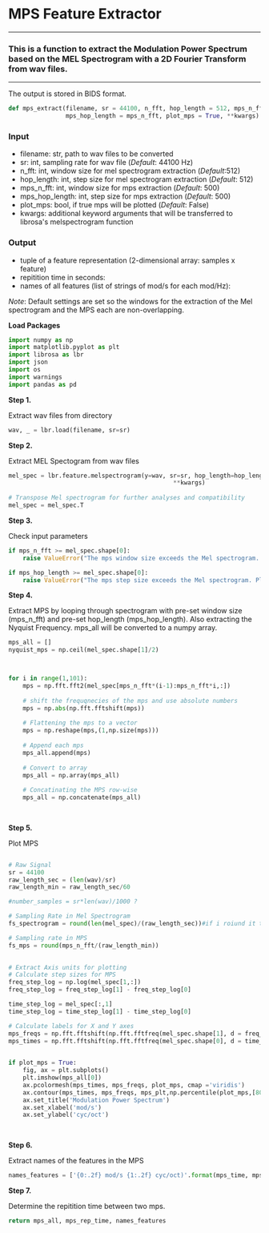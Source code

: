 # MPS Feature Extractor
***

### This is a function to extract the Modulation Power Spectrum based on the MEL Spectrogram with a 2D Fourier Transform from wav files. 
***

The output is stored in BIDS format. 



```python
def mps_extract(filename, sr = 44100, n_fft, hop_length = 512, mps_n_fft, 
                mps_hop_length = mps_n_fft, plot_mps = True, **kwargs) 
```
    


### Input

- filename:        str, path to wav files to be converted
- sr:              int, sampling rate for wav file (*Default*: 44100 Hz)
- n_fft:           int, window size for mel spectrogram extraction (*Default*:512)
- hop_length:      int, step size for mel spectrogram extraction (*Default*: 512)
- mps_n_fft:       int, window size for mps extraction (*Default*: 500)
- mps_hop_length:  int, step size for mps extraction (*Default*: 500)
- plot_mps:        bool, if true mps will be plotted (*Default*: False)
- kwargs:          additional keyword arguments that will be transferred to librosa's melspectrogram function

### Output

- tuple of a feature representation (2-dimensional array: samples x feature)
- repitition time in seconds: 
- names of all features (list of strings of mod/s for each mod/Hz):   
   
*Note*: Default settings are set so the windows for the extraction of the Mel spectrogram and the MPS each are non-overlapping.

**Load Packages**


```python
import numpy as np
import matplotlib.pyplot as plt
import librosa as lbr
import json
import os
import warnings            
import pandas as pd 
```

**Step 1.**

Extract wav files from directory


```python
wav, _ = lbr.load(filename, sr=sr) 
```

**Step 2.**

Extract MEL Spectogram from wav files


```python
mel_spec = lbr.feature.melspectrogram(y=wav, sr=sr, hop_length=hop_length,
                                              **kwargs)
                                              
# Transpose Mel spectrogram for further analyses and compatibility
mel_spec = mel_spec.T
```

**Step 3.**

Check input parameters


```python
if mps_n_fft >= mel_spec.shape[0]:
    raise ValueError("The mps window size exceeds the Mel spectrogram. Please enter a smaller integer.")

if mps_hop_length >= mel_spec.shape[0]:
    raise ValueError("The mps step size exceeds the Mel spectrogram. Please enter a smaller integer.")
```

**Step 4.**

Extract MPS by looping through spectrogram with pre-set window size (mps_n_fft) and pre-set hop_length (mps_hop_length). Also extracting the Nyquist Frequency. mps_all will be converted to a numpy array. 


```python
mps_all = []
nyquist_mps = np.ceil(mel_spec.shape[1]/2)



for i in range(1,101):
    mps = np.fft.fft2(mel_spec[mps_n_fft*(i-1):mps_n_fft*i,:])
    
    # shift the frequqnecies of the mps and use absolute numbers
    mps = np.abs(np.fft.fftshift(mps))
    
    # Flattening the mps to a vector
    mps = np.reshape(mps,(1,np.size(mps)))
   
    # Append each mps
    mps_all.append(mps)
    
    # Convert to array
    mps_all = np.array(mps_all)
   
    # Concatinating the MPS row-wise
    mps_all = np.concatenate(mps_all)
    
    

```

**Step 5.**

Plot MPS 



```python

# Raw Signal
sr = 44100
raw_length_sec = (len(wav)/sr)
raw_length_min = raw_length_sec/60

#number_samples = sr*len(wav)/1000 ?

# Sampling Rate in Mel Spectrogram
fs_spectrogram = round(len(mel_spec)/(raw_length_sec))#if i roiund it the fs_spec will be 0 

# Sampling rate in MPS 
fs_mps = round(mps_n_fft/(raw_length_min))

 
# Extract Axis units for plotting 
# Calculate step sizes for MPS
freq_step_log = np.log(mel_spec[1,:])
freq_step_log = freq_step_log[1] - freq_step_log[0]

time_step_log = mel_spec[:,1]
time_step_log = time_step_log[1] - time_step_log[0]

# Calculate labels for X and Y axes
mps_freqs = np.fft.fftshift(np.fft.fftfreq(mel_spec.shape[1], d = freq_step_log)) # returns fourier transformed freuqencies which are already shifted (lower freq in center))
mps_times = np.fft.fftshift(np.fft.fftfreq(mel_spec.shape[0], d = time_step_log))

 
if plot_mps = True:
    fig, ax = plt.subplots()
    plt.imshow(mps_all[0])
    ax.pcolormesh(mps_times, mps_freqs, plot_mps, cmap ='viridis')
    ax.contour(mps_times, mps_freqs, mps_plt,np.percentile(plot_mps,[80,90,95,99]))       
    ax.set_title('Modulation Power Spectrum')
    ax.set_xlabel('mod/s')
    ax.set_ylabel('cyc/oct')
    
    

```

**Step 6.**

Extract names of the features in the MPS


```python
names_features = ['{0:.2f} mod/s {1:.2f} cyc/oct)'.format(mps_time, mps_freq) for mps_time in mps_times for mps_freq in mps_freqs]
```

**Step 7.**

Determine the repitition time between two mps.


```python
return mps_all, mps_rep_time, names_features
```

